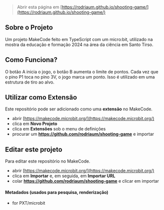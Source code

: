 > Abrir esta página em [https://rodriaum.github.io/shooting-game/](https://rodriaum.github.io/shooting-game/)

## Sobre o Projeto

Um projeto MakeCode feito em TypeScript com um micro:bit, utilizado na mostra da educação e formação 2024 na área da ciência em Santo Tirso.

## Como Funciona?

O botão A inicia o jogo, o botão B aumenta o limite de pontos. Cada vez que o pino P1 toca no pino 3V, o jogo marca um ponto. Isso é utilizado em uma estrutura de tiro ao alvo.

## Utilizar como Extensão

Este repositório pode ser adicionado como uma **extensão** no MakeCode.

* abrir [https://makecode.microbit.org/](https://makecode.microbit.org/)
* clica em **Novo Projeto**
* clica em **Extensões** sob o menu de definições
* procurar um **https://github.com/rodriaum/shooting-game** e importar

## Editar este projeto

Para editar este repositório no MakeCode.

* abrir [https://makecode.microbit.org/](https://makecode.microbit.org/)
* clica em **Importar** e, em seguida, em **Importar URL**
* colar **https://github.com/rodriaum/shooting-game** e clicar em importar

#### Metadados (usados para pesquisa, renderização)

* for PXT/microbit
<script src="https://makecode.com/gh-pages-embed.js"></script><script>makeCodeRender("{{ site.makecode.home_url }}", "{{ site.github.owner_name }}/{{ site.github.repository_name }}");</script>
